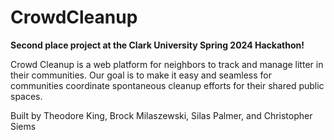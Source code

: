 # CrowdCleanup

__Second place project at the Clark University Spring 2024 Hackathon!__

Crowd Cleanup is a web platform for neighbors to track and manage litter in their communities. Our goal is to make it easy and seamless for communities coordinate spontaneous cleanup efforts for their shared public spaces.

Built by Theodore King, Brock Milaszewski, Silas Palmer, and Christopher Siems
